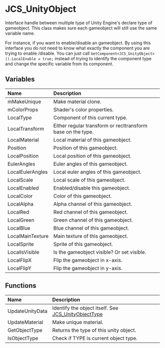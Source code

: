 # JCS_UnityObject

Interface handle between multiple type of Unity Engine's declare type of gameobject.
This class makes sure each gameobject will still use the same variable name.

For instance, if you want to enable/disable an gameobject. By using this interface
you do not need to know what exactly the component you are trying to enable
/disable. You can just call `GetComponent<JCS_UnityObject>().LocalEnable = true;`
instead of trying to identify the component type and change the specific variable
from its component.

## Variables

| Name             | Description                                                 |
|:-----------------|:------------------------------------------------------------|
| mMakeUnique      | Make material clone.                                        |
| mColorProps      | Shader's color properties.                                  |
| LocalType        | Component of this current type.                             |
| LocalTransform   | Either regular transform or recttransform base on the type. |
| LocalMaterial    | Local material of this gameobject.                          |
| Position         | Position of this gameobject.                                |
| LocalPosition    | Local position of this gameobject.                          |
| EulerAngles      | Euler angles of this gameobject.                            |
| LocalEulerAngles | Local euler angles of this gameobject.                      |
| LocalScale       | Local scale of this gameobject.                             |
| LocalEnabled     | Enabled/disable this gameobject.                            |
| LocalColor       | Color of this gameobject.                                   |
| LocalAlpha       | Alpha channel of this gameobject.                           |
| LocalRed         | Red channel of this gameobject.                             |
| LocalGreen       | Green channel of this gameobject.                           |
| LocalBlue        | Blue channel of this gameobject.                            |
| LocalMainTexture | Main texture of this gameobject.                            |
| LocalSprite      | Sprite of this gameobject.                                  |
| LocalIsVisible   | Is the gameobject visible? Or set visible.                  |
| LocalFlipX       | Flip the gameobject in x-axis.                              |
| LocalFlipY       | Flip the gameobject in y-axis.                              |

## Functions

| Name            | Description                                                                               |
|:----------------|:------------------------------------------------------------------------------------------|
| UpdateUnityData | Identify the object itself. See [JCS_UnityObjectType](?page=Enums_sl_JCS_UnityObjectType) |
| UpdateMaterial  | Make unique material.                                                                     |
| GetObjectType   | Returns the type of this unity object.                                                    |
| IsObjectType    | Check if TYPE is current object type.                                                     |
